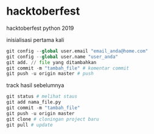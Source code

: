 # hacktoberfest
hacktoberfest python 2019

inisialisasi pertama kali
```python
git config --global user.email "email_anda@home.com"
git config --global user.name "user_anda"
git add. // file yang ditambahkan
git commit -m "tambah_file" # komentar commit
git push -u origin master # push
```
track hasil sebelumnya
```python
git status # melihat staus
git add nama_file.py
git commit -m "tambah_file"
git push -u origin master
git clone # cloningan project baru
git pull # update
```


